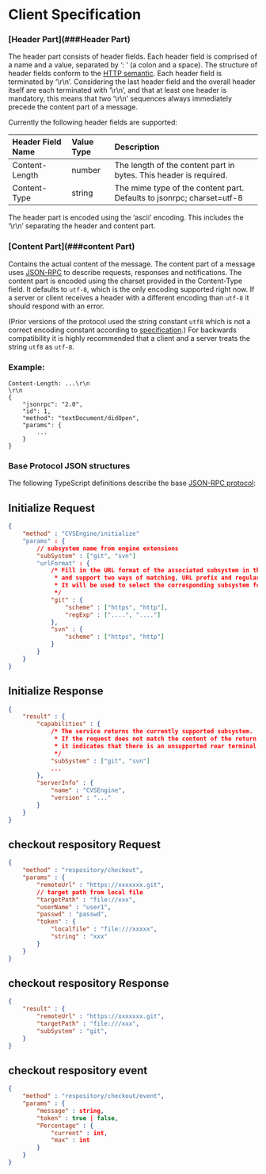 # Client Specification

### [Header Part](###Header Part)

The header part consists of header fields. Each header field is comprised of a name and a value, separated by ‘: ‘ (a colon and a space). The structure of header fields conform to the [HTTP semantic](https://tools.ietf.org/html/rfc7230#section-3.2). Each header field is terminated by ‘\r\n’. Considering the last header field and the overall header itself are each terminated with ‘\r\n’, and that at least one header is mandatory, this means that two ‘\r\n’ sequences always immediately precede the content part of a message.

Currently the following header fields are supported:

| Header Field Name | Value Type | Description                                                  |
| :---------------- | :--------- | :----------------------------------------------------------- |
| Content-Length    | number     | The length of the content part in bytes. This header is required. |
| Content-Type      | string     | The mime type of the content part. Defaults to jsonrpc; charset=utf-8 |

The header part is encoded using the ‘ascii’ encoding. This includes the ‘\r\n’ separating the header and content part.

### [Content Part](###content Part)

Contains the actual content of the message. The content part of a message uses [JSON-RPC](http://www.jsonrpc.org/) to describe requests, responses and notifications. The content part is encoded using the charset provided in the Content-Type field. It defaults to `utf-8`, which is the only encoding supported right now. If a server or client receives a header with a different encoding than `utf-8` it should respond with an error.

(Prior versions of the protocol used the string constant `utf8` which is not a correct encoding constant according to [specification](http://www.iana.org/assignments/character-sets/character-sets.xhtml).) For backwards compatibility it is highly recommended that a client and a server treats the string `utf8` as `utf-8`.

### Example:

```
Content-Length: ...\r\n
\r\n
{
	"jsonrpc": "2.0",
	"id": 1,
	"method": "textDocument/didOpen",
	"params": {
		...
	}
}
```

### Base Protocol JSON structures

The following TypeScript definitions describe the base [JSON-RPC protocol](http://www.jsonrpc.org/specification):

## Initialize Request

```json
{
    "method" : "CVSEngine/initialize"
    "params" : {
    	// subsystem name from engine extensions
    	"subSystem" : ["git", "svn"]
		"urlFormat" : {
            /* Fill in the URL format of the associated subsystem in the subsystem, 
             * and support two ways of matching, URL prefix and regular matching.
             * It will be used to select the corresponding subsystem for management when initializing the respository
             */
            "git" : {
                "scheme" : ["https", "http"],
                "regExp" : ["....", "...."]
            },
            "svn" : {
                "scheme" : ["https", "http"]
            }
        }
	}
}
```

## Initialize Response

```json
{
    "result" : {
        "capabilities" : {
            /* The service returns the currently supported subsystem. 
             * If the request does not match the content of the return request, 
             * it indicates that there is an unsupported rear terminal system.
             */
            "subSystem" : ["git", "svn"]
            ...
        },
        "serverInfo" : {
        	"name" : "CVSEngine",
        	"version" : "..."
        }
    }
}
```

## checkout respository Request

```json
{
    "method" : "respository/checkout",
	"params" : {
        "remoteUrl" : "https://xxxxxxx.git",
        // target path from local file
        "targetPath" : "file://xxx",
        "userName" : "user1",
        "passwd" : "passwd",
        "token" : {
       		"localfile" : "file:///xxxxx",
            "string" : "xxx"    
        }
    }
}
```

## checkout respository Response

```json
{
    "result" : {
        "remoteUrl" : "https://xxxxxxx.git",
        "targetPath" : "file:///xxx",
        "subSystem" : "git",
    }
}
```

## checkout respository event

```json
{
    "method" : "respository/checkout/event",
    "params" : {
        "message" : string,
        "token" : true | false,
        "Percentage" : {
        	"current" : int,
            "max" : int
        }
    }
}
```

